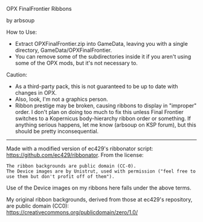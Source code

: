 OPX FinalFrontier Ribbons

by arbsoup

How to Use:
- Extract OPXFinalFrontier.zip into GameData, leaving you with a single directory, GameData/OPXFinalFrontier.
- You can remove some of the subdirectories inside it if you aren't using some of the OPX mods, but it's not necessary to.

Caution:
- As a third-party pack, this is not guaranteed to be up to date with changes in OPX.
- Also, look, I'm not a graphics person.
- Ribbon prestige may be broken, causing ribbons to display in "improper" order. I don't plan on doing too much to fix this unless Final Frontier switches to a Kopernicus body-hierarchy ribbon order or something. If anything serious happens, let me know (arbsoup on KSP forum), but this should be pretty inconsequential.

-----

Made with a modified version of ec429's ribbonator script: https://github.com/ec429/ribbonator. From the license:

	The ribbon backgrounds are public domain (CC-0).
	The Device images are by Unistrut, used with permission ("feel free to use them but don't profit off of them").

Use of the Device images on my ribbons here falls under the above terms.

My original ribbon backgrounds, derived from those at ec429's repository, are public domain (CC0): https://creativecommons.org/publicdomain/zero/1.0/
